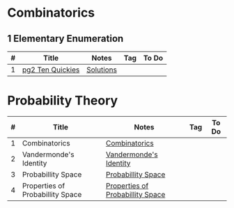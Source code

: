 # Combinatorics

## 1 Elementary Enumeration
|  #  | Title           |  Notes      |  Tag           | To Do        |
|-----|---------------- | --------------- | --------------- | --------------- | 
1 | [pg2 Ten Quickies]() | [Solutions](./Elementary_Enumeration/TenQuickiesPg2.pdf)    |    |       |


# Probability Theory
|  #  | Title           |  Notes      |  Tag           | To Do        |
|-----|---------------- | --------------- | --------------- | --------------- | 
1 | Combinatorics | [Combinatorics](./Probability%20Theory/1%20Combinatorics.pdf)    |    |       |
2 | Vandermonde's Identity | [Vandermonde's Identity](./Probability%20Theory/2%20Vandermonde's%20Identity.pdf)    |    |       |
3 | Probabillity Space | [Probabillity Space](./Probability%20Theory/3%20Probability%20Space.pdf)    |    |       |
4 | Properties of Probabillity Space | [Properties of Probabillity Space](./Probability%20Theory/4%20Properties%20of%20Probability%20Spaces.pdf)    |    |       |
